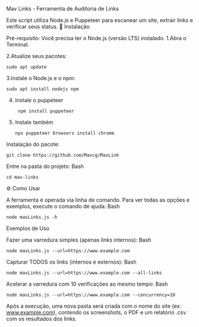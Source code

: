 Mav Links - Ferramenta de Auditoria de Links

Este script utiliza Node.js e Puppeteer para escanear um site, extrair links e verificar seus status.
🚀 Instalação

Pré-requisito: Você precisa ter o Node.js (versão LTS) instalado.
1.Abra o Terminal.

2.Atualize seus pacotes:

    sudo apt update
3.Instale o Node.js e o npm:

    sudo apt install nodejs npm
4. Instale o puppeteer
       
        npm install puppeteer
5. Instale também
   
       npx puppeteer browsers install chrome
    
Instalação do pacote:

    git clone https://github.com/Mavcg/MavLink


Entre na pasta do projeto:
Bash

    cd mav-links


⚙️ Como Usar

A ferramenta é operada via linha de comando. Para ver todas as opções e exemplos, execute o comando de ajuda:
Bash

    node mavLinks.js -h

Exemplos de Uso

Fazer uma varredura simples (apenas links internos):
Bash

    node mavLinks.js --url=https://www.example.com

Capturar TODOS os links (internos e externos):
Bash

    node mavLinks.js --url=https://www.example.com --all-links

Acelerar a varredura com 10 verificações ao mesmo tempo:
Bash

    node mavLinks.js --url=https://www.example.com --concurrency=10

Após a execução, uma nova pasta será criada com o nome do site (ex: www.example.com), contendo os screenshots, o PDF e um relatório .csv com os resultados dos links.
